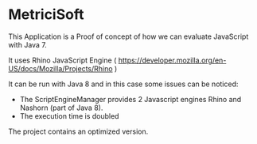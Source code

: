 # MetriciSoft

This Application is a Proof of concept of how we can evaluate JavaScript with Java 7.

It uses Rhino JavaScript Engine ( https://developer.mozilla.org/en-US/docs/Mozilla/Projects/Rhino )

It can be run with Java 8 and in this case some issues can be noticed:
- The ScriptEngineManager provides 2 Javascript engines Rhino and Nashorn (part of Java 8).
- The execution time is doubled

The project contains an optimized version.

